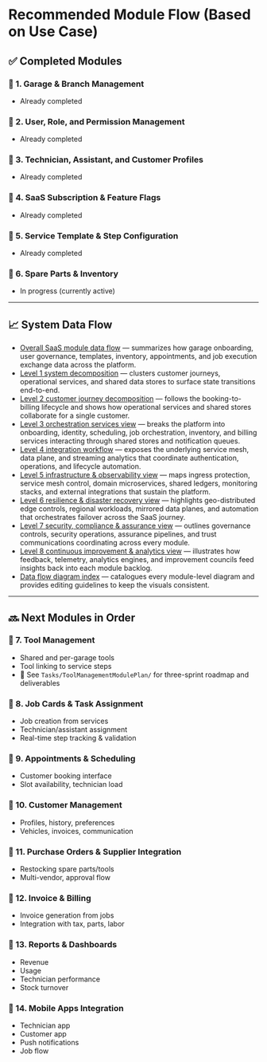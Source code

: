 # Recommended Module Flow (Based on Use Case)

## ✅ Completed Modules

### 🔹 1. Garage & Branch Management
- Already completed

### 🔹 2. User, Role, and Permission Management
- Already completed

### 🔹 3. Technician, Assistant, and Customer Profiles
- Already completed

### 🔹 4. SaaS Subscription & Feature Flags
- Already completed

### 🔹 5. Service Template & Step Configuration
- Already completed

### 🔹 6. Spare Parts & Inventory
- In progress (currently active)

---

## 📈 System Data Flow

- [Overall SaaS module data flow](Diagrams/DataFlow/SystemOverview.md) — summarizes how garage onboarding, user governance, templates, inventory, appointments, and job execution exchange data across the platform.
- [Level 1 system decomposition](Diagrams/DataFlow/Level1/SystemOverview-Level1.md) — clusters customer journeys, operational services, and shared data stores to surface state transitions end-to-end.
- [Level 2 customer journey decomposition](Diagrams/DataFlow/Level2/SystemOverview-Level2.md) — follows the booking-to-billing lifecycle and shows how operational services and shared stores collaborate for a single customer.
- [Level 3 orchestration services view](Diagrams/DataFlow/Level3/SystemOverview-Level3.md) — breaks the platform into onboarding, identity, scheduling, job orchestration, inventory, and billing services interacting through shared stores and notification queues.
- [Level 4 integration workflow](Diagrams/DataFlow/Level4/SystemOverview-Level4.md) — exposes the underlying service mesh, data plane, and streaming analytics that coordinate authentication, operations, and lifecycle automation.
- [Level 5 infrastructure & observability view](Diagrams/DataFlow/Level5/SystemOverview-Level5.md) — maps ingress protection, service mesh control, domain microservices, shared ledgers, monitoring stacks, and external integrations that sustain the platform.
- [Level 6 resilience & disaster recovery view](Diagrams/DataFlow/Level6/SystemOverview-Level6.md) — highlights geo-distributed edge controls, regional workloads, mirrored data planes, and automation that orchestrates failover across the SaaS journey.
- [Level 7 security, compliance & assurance view](Diagrams/DataFlow/Level7/SystemOverview-Level7.md) — outlines governance controls, security operations, assurance pipelines, and trust communications coordinating across every module.
- [Level 8 continuous improvement & analytics view](Diagrams/DataFlow/Level8/SystemOverview-Level8.md) — illustrates how feedback, telemetry, analytics engines, and improvement councils feed insights back into each module backlog.
- [Data flow diagram index](Diagrams/DataFlow/README.md) — catalogues every module-level diagram and provides editing guidelines to keep the visuals consistent.

---

## 🔜 Next Modules in Order

### 🔹 7. Tool Management
- Shared and per-garage tools
- Tool linking to service steps
- 📄 See `Tasks/ToolManagementModulePlan/` for three-sprint roadmap and deliverables

### 🔹 8. Job Cards & Task Assignment
- Job creation from services  
- Technician/assistant assignment  
- Real-time step tracking & validation

### 🔹 9. Appointments & Scheduling
- Customer booking interface  
- Slot availability, technician load

### 🔹 10. Customer Management
- Profiles, history, preferences  
- Vehicles, invoices, communication

### 🔹 11. Purchase Orders & Supplier Integration
- Restocking spare parts/tools  
- Multi-vendor, approval flow

### 🔹 12. Invoice & Billing
- Invoice generation from jobs  
- Integration with tax, parts, labor

### 🔹 13. Reports & Dashboards
- Revenue  
- Usage  
- Technician performance  
- Stock turnover

### 🔹 14. Mobile Apps Integration
- Technician app  
- Customer app  
- Push notifications  
- Job flow
